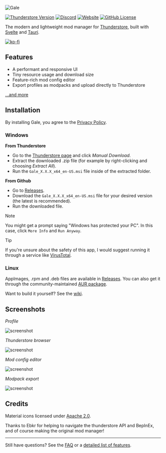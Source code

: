 ![Gale](https://raw.githubusercontent.com/Kesomannen/gale/master/images/banner.png)

[![Thunderstore Version](https://img.shields.io/thunderstore/v/Kesomannen/GaleModManager?style=flat)](https://thunderstore.io/c/lethal-company/p/Kesomannen/GaleModManager/)
[![Discord](https://img.shields.io/discord/1288196347597688912?style=flat&label=discord)](https://discord.gg/sfuWXRfeTt)
[![Website](https://img.shields.io/website?url=https%3A%2F%2Fkesomannen.com%2Fgale&up_message=online&down_message=offline&style=flat)](https://kesomannen.com/gale)
[![GitHub License](https://img.shields.io/github/license/Kesomannen/gale?style=flat)](https://github.com/Kesomannen/gale?tab=GPL-3.0-1-ov-file#readme)

The modern and lightweight mod manager for [Thunderstore](https://thunderstore.io), built with [Svelte](https://kit.svelte.dev/) and [Tauri](https://tauri.app/).

[![ko-fi](https://ko-fi.com/img/githubbutton_sm.svg)](https://ko-fi.com/M4M81C2KSZ)

## Features

- A performant and responsive UI
- Tiny resource usage and download size
- Feature-rich mod config editor
- Export profiles as modpacks and upload directly to Thunderstore

[...and more](https://github.com/Kesomannen/gale/wiki/Features)

## Installation

By installing Gale, you agree to the [Privacy Policy](https://github.com/Kesomannen/gale/blob/master/privacy_policy.md).

### Windows

**From Thunderstore**

- Go to the [Thunderstore page](https://thunderstore.io/c/lethal-company/p/Kesomannen/GaleModManager/) and click _Manual Download_.
- Extract the downloaded .zip file (for example by right-clicking and choosing _Extract All_).
- Run the `Gale_X.X.X_x64_en-US.msi` file inside of the extracted folder.

**From Github**

- Go to [Releases](https://github.com/Kesomannen/gale/releases).
- Download the `Gale_X.X.X_x64_en-US.msi` file for your desired version (the latest is recommended).
- Run the downloaded file.

> [!NOTE]
> You might get a prompt saying "Windows has protected your PC". In this case, click `More Info` and `Run Anyway`.

> [!TIP]
> If you're unsure about the safety of this app, I would suggest running it through a service like [VirusTotal](https://www.virustotal.com).

### Linux

AppImages, .rpm and .deb files are available in [Releases](https://github.com/Kesomannen/gale/releases).
You can also get it through the community-maintained [AUR package](https://aur.archlinux.org/packages/gale-bin).

Want to build it yourself? See the [wiki](https://github.com/Kesomannen/gale/wiki/building-from-source).

## Screenshots

_Profile_

![screenshot](https://raw.githubusercontent.com/Kesomannen/gale/master/images/screenshots/screenshot1.png)

_Thunderstore browser_

![screenshot](https://raw.githubusercontent.com/Kesomannen/gale/master/images/screenshots/screenshot2.png)

_Mod config editor_

![screenshot](https://raw.githubusercontent.com/Kesomannen/gale/master/images/screenshots/screenshot3.png)

_Modpack export_

![screenshot](https://raw.githubusercontent.com/Kesomannen/gale/master/images/screenshots/screenshot4.png)

## Credits

Material icons licensed under [Apache 2.0](https://www.apache.org/licenses/LICENSE-2.0.html).

Thanks to Ebkr for helping to navigate the thunderstore API and BepInEx, and of course making the original mod manager!

---

Still have questions? See the [FAQ](https://github.com/Kesomannen/gale/wiki/faq) or a [detailed list of features](https://github.com/Kesomannen/gale/wiki/Features).
